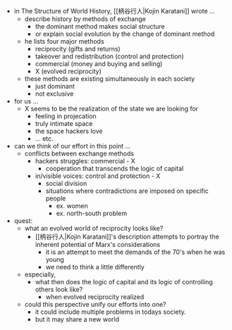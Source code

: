 - in The Structure of World History, [[柄谷行人|Kojin Karatani]] wrote ...
	- describe history by methods of exchange
		- the dominant method makes social structure
		- or explain social evolution by the change of dominant method
	- he lists four major methods
		- reciprocity (gifts and returns)
		- takeover and redistribution (control and protection)
		- commercial (money and buying and selling)
		- X (evolved reciprocity)
	- these methods are existing simultaneously in each society
		- just dominant
		- not exclusive
- for us ...
	- X seems to be the realization of the state we are looking for
		- feeling in projecation
		- truly intimate space
		- the space hackers love
		- ... etc.
- can we think of our effort in this point ...
	- conflicts between exchange methods
		- hackers struggles: commercial - X
			- cooperation that transcends the logic of capital
		- in/visible voices: control and protection - X
			- social division
			- situations where contradictions are imposed on specific people
				- ex. women
				- ex. north-south problem
- quest:
	- what an evolved world of reciprocity looks like?
		- [[柄谷行人|Kojin Karatani]]'s description attempts to portray the inherent potential of Marx's considerations
			- it is an attempt to meet the demands of the 70's when he was young
			- we need to think a little differently
	- especially,
		- what then does the logic of capital and its logic of controlling others look like?
			- when evolved reciprocity realized
	- could this perspective unify our efforts into one?
		- it could include multiple problems in todays society.
		- but it may share a new world